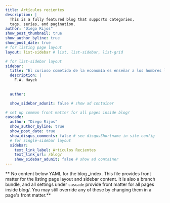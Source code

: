 ```yaml
---
title: Artículos recientes
description: |
  This is a fully featured blog that supports categories, 
  tags, series, and pagination.
author: "Diego Rijos"
show_post_thumbnail: true
show_author_byline: true
show_post_date: true
# for listing page layout
layout: list-sidebar # list, list-sidebar, list-grid

# for list-sidebar layout
sidebar: 
  title: "El curioso cometido de la economía es enseñar a los hombres lo poco que realmente saben sobre aquello que imaginan que pueden diseñar."
  description: |
    F.A. Hayek
    
   
  author:

  show_sidebar_adunit: false # show ad container

# set up common front matter for all pages inside blog/
cascade:
  author: "Diego Rijos"
  show_author_byline: true
  show_post_date: true
  show_disqus_comments: false # see disqusShortname in site config
  # for single-sidebar layout
  sidebar:
    text_link_label: Artículos Recientes
    text_link_url: /blog/
    show_sidebar_adunit: false # show ad container
---
```


** No content below YAML for the blog _index. This file provides front matter for the listing page layout and sidebar content. It is also a branch bundle, and all settings under `cascade` provide front matter for all pages inside blog/. You may still override any of these by changing them in a page's front matter.**
